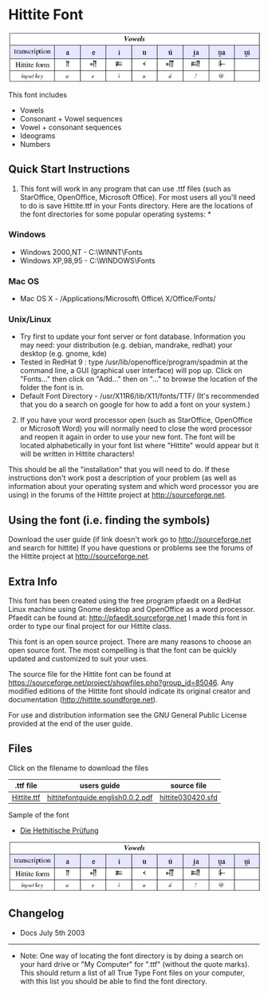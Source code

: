 # Hittite Font

![Font Sample](images/vowels.jpg)

This font includes 
* Vowels
* Consonant + Vowel sequences
* Vowel + consonant sequences
* Ideograms
* Numbers

## Quick Start Instructions

1. This font will work in any program that can use .ttf files (such as StarOffice, OpenOffice, Microsoft Office). For most users all you'll need to do is save Hittite.ttf in your Fonts directory. Here are the locations of the font directories for some popular operating systems: *

### Windows

* Windows 2000,NT - C:\WINNT\Fonts
* Windows XP,98,95 - C:\WINDOWS\Fonts

### Mac OS

* Mac OS X - /Applications/Microsoft\ Office\ X/Office/Fonts/

### Unix/Linux

* Try first to update your font server or font database. Information you may need: your distribution (e.g. debian, mandrake, redhat) your desktop (e.g. gnome, kde)
* Tested in RedHat 9 : type /usr/lib/openoffice/program/spadmin at the command line, a GUI (graphical user interface) will pop up. Click on "Fonts..." then click on "Add..." then on "..." to browse the location of the folder the font is in.
* Default Font Directory - /usr/X11R6/lib/X11/fonts/TTF/
(It's recommended that you do a search on google for how to add a font on your system.)

2. If you have your word processor open (such as StarOffice, OpenOffice or Microsoft Word) you will normally need to close the word processor and reopen it again in order to use your new font. The font will be located alphabetically in your font list where "Hittite" would appear but it will be written in Hittite characters!

This should be all the "installation" that you will need to do. If these instructions don't work post a description of your problem (as well as information about your operating system and which word processor you are using) in the forums of the Hittite project at http://sourceforge.net.

## Using the font (i.e. finding the symbols)

Download the user guide (if link doesn't work go to http://sourceforge.net and search for hittite) If you have questions or problems see the forums of the Hittite project at http://sourceforge.net.

## Extra Info

This font has been created using the free program pfaedit on a RedHat Linux machine using Gnome desktop and OpenOffice as a word processor. Pfaedit can be found at: http://pfaedit.sourceforge.net   I made this font in order to type our final project for our Hittite class.

This font is an open source project. There are many reasons to choose an open source font. The most compelling is that the font can be quickly updated and customized to suit your uses.

The source file for the Hittite font can be found at https://sourceforge.net/project/showfiles.php?group_id=85046. Any modified editions of the Hittite font should indicate its original creator and documentation (http://hittite.soundforge.net).

For use and distribution information see the GNU General Public License provided at the end of the user guide.

## Files

Click on the filename to download the files

 .ttf file  |   users guide |   source file
 --- |:---:| ---
[Hittite.ttf](Hittite.ttf) |   [hittitefontguide.english0.0.2.pdf](hittitefontguide.english0.0.2.pdf)  |  [hittite030420.sfd](hittite030420.sfd) 

Sample of the font

* [Die Hethitische Prüfung](samples/hittiteexam030420.pdf)

![Font Sample](images/vowels.jpg)

## Changelog

* Docs July 5th 2003

----

* Note: One way of locating the font directory is by doing a search on your hard drive or "My Computer" for ".ttf" (without the quote marks). This should return a list of all True Type Font files on your computer, with this list you should be able to find the font directory.
